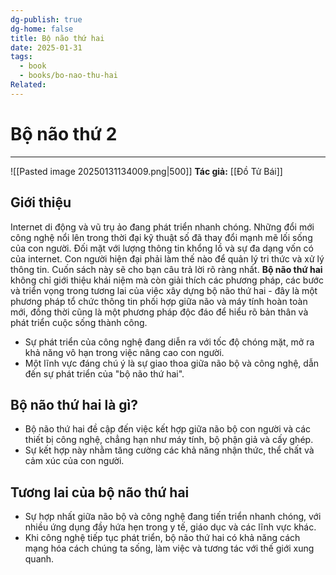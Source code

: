 ```yaml
---
dg-publish: true
dg-home: false
title: Bộ não thứ hai
date: 2025-01-31
tags:
  - book
  - books/bo-nao-thu-hai
Related: 
---
```

# Bộ não thứ 2
---
![[Pasted image 20250131134009.png|500]]
**Tác giả:**  [[Đồ Tử Bái]]
## **Giới thiệu**

Internet di động và vũ trụ ảo đang phát triển nhanh chóng. Những đổi mới công nghệ nổi lên trong thời đại kỹ thuật số đã thay đổi mạnh mẽ lối sống của con người. Đối mặt với lượng thông tin khổng lồ và sự đa dạng vốn có của internet. Con người hiện đại phải làm thế nào để quản lý tri thức và xử lý thông tin. Cuốn sách này sẽ cho bạn câu trả lời rõ ràng nhất.
**Bộ não thứ hai** không chỉ giới thiệu khái niệm mà còn giải thích các phương pháp, các bước và triển vọng trong tương lai của việc xây dựng bộ não thứ hai - đây là một phương pháp tổ chức thông tin phối hợp giữa não và máy tính hoàn toàn mới, đồng thời cũng là một phương pháp độc đáo để hiểu rõ bản thân và phát triển cuộc sống thành công.

- Sự phát triển của công nghệ đang diễn ra với tốc độ chóng mặt, mở ra khả năng vô hạn trong việc nâng cao con người.
- Một lĩnh vực đáng chú ý là sự giao thoa giữa não bộ và công nghệ, dẫn đến sự phát triển của "bộ não thứ hai".

## **Bộ não thứ hai là gì?**

- Bộ não thứ hai đề cập đến việc kết hợp giữa não bộ con người và các thiết bị công nghệ, chẳng hạn như máy tính, bộ phận giả và cấy ghép.
- Sự kết hợp này nhằm tăng cường các khả năng nhận thức, thể chất và cảm xúc của con người.

## **Tương lai của bộ não thứ hai**

- Sự hợp nhất giữa não bộ và công nghệ đang tiến triển nhanh chóng, với nhiều ứng dụng đầy hứa hẹn trong y tế, giáo dục và các lĩnh vực khác.
- Khi công nghệ tiếp tục phát triển, bộ não thứ hai có khả năng cách mạng hóa cách chúng ta sống, làm việc và tương tác với thế giới xung quanh.
